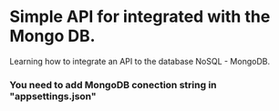 # Simple API for integrated with the Mongo DB.

Learning how to integrate an API to the database NoSQL - MongoDB.

### You need to add MongoDB conection string in "appsettings.json"

